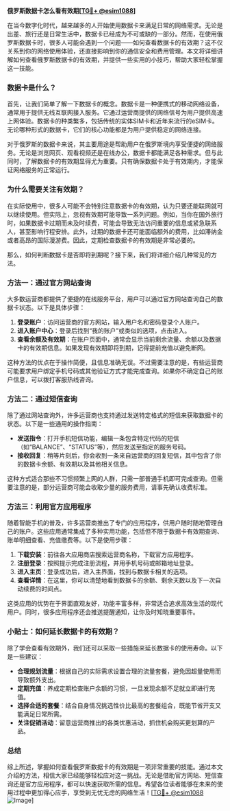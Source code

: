 **俄罗斯数据卡怎么看有效期[[TG💪+ @esim1088](https://t.me/s/esim1088)]**

在当今数字化时代，越来越多的人开始使用数据卡来满足日常的网络需求。无论是出差、旅行还是日常生活中，数据卡已经成为不可或缺的一部分。然而，在使用俄罗斯数据卡时，很多人可能会遇到一个问题——如何查看数据卡的有效期？这不仅关系到你的网络使用体验，还直接影响到你的通信安全和费用管理。本文将详细讲解如何查看俄罗斯数据卡的有效期，并提供一些实用的小技巧，帮助大家轻松掌握这一技能。

### 数据卡是什么？

首先，让我们简单了解一下数据卡的概念。数据卡是一种便携式的移动网络设备，通常用于提供无线互联网接入服务。它通过运营商提供的网络信号为用户提供高速上网体验。数据卡的种类繁多，包括传统的实体SIM卡和近年来流行的eSIM卡。无论哪种形式的数据卡，它们的核心功能都是为用户提供稳定的网络连接。

对于俄罗斯的数据卡来说，其主要用途是帮助用户在俄罗斯境内享受便捷的网络服务。无论是浏览网页、观看视频还是在线办公，数据卡都能满足各种需求。但与此同时，了解数据卡的有效期显得尤为重要。只有确保数据卡处于有效期内，才能保证网络服务的正常运行。

### 为什么需要关注有效期？

在实际使用中，很多人可能不会特别注意数据卡的有效期，认为只要还能联网就可以继续使用。但实际上，忽视有效期可能导致一系列问题。例如，当你在国外旅行时，如果数据卡过期而未及时续费，可能会导致无法访问重要的信息或紧急联系人，甚至影响行程安排。此外，过期的数据卡还可能面临额外的费用，比如滞纳金或者高昂的国际漫游费。因此，定期检查数据卡的有效期是非常必要的。

那么，如何判断数据卡是否即将到期呢？接下来，我们将详细介绍几种常见的方法。

### 方法一：通过官方网站查询

大多数运营商都提供了便捷的在线服务平台，用户可以通过官方网站查询自己的数据卡状态。以下是具体步骤：

1. **登录账户**：访问运营商的官方网站，输入用户名和密码登录个人账户。
2. **进入账户中心**：登录后找到“我的账户”或类似的选项，点击进入。
3. **查看余额及有效期**：在账户页面中，通常会显示当前剩余流量、余额以及数据卡的有效期信息。如果发现有效期即将到期，记得提前充值以避免断网。

这种方法的优点在于操作简便，且信息准确无误。不过需要注意的是，有些运营商可能要求用户绑定手机号码或其他验证方式才能完成查询。如果你不确定自己的账户信息，可以拨打客服热线咨询。

### 方法二：通过短信查询

除了通过网站查询外，许多运营商也支持通过发送特定格式的短信来获取数据卡的状态。以下是一些通用的操作指南：

- **发送指令**：打开手机短信功能，编辑一条包含特定代码的短信（如“BALANCE”、“STATUS”等），然后发送至指定的服务号码。
- **接收回复**：稍等片刻后，你会收到一条来自运营商的回复短信，其中包含了你的数据卡余额、有效期以及其他相关信息。

这种方式适合那些不习惯频繁上网的人群，只需一部普通手机即可完成查询。但需要注意的是，部分运营商可能会收取少量的服务费用，请事先确认收费标准。

### 方法三：利用官方应用程序

随着智能手机的普及，许多运营商推出了专门的应用程序，供用户随时随地管理自己的账户。这些应用通常集成了多种实用功能，包括但不限于数据卡有效期查询、账单明细查看、充值缴费等。以下是使用步骤：

1. **下载安装**：前往各大应用商店搜索运营商名称，下载官方应用程序。
2. **注册登录**：按照提示完成注册流程，并用手机号码或邮箱地址登录。
3. **进入主页**：登录成功后，进入主界面，找到与数据卡相关的选项。
4. **查看详情**：在这里，你可以清楚地看到数据卡的余额、剩余天数以及下一次自动续费的时间点。

这类应用的优势在于界面直观友好，功能丰富多样，非常适合追求高效生活的现代用户。同时，很多应用程序还会推送提醒通知，让你及时知晓重要事件。

### 小贴士：如何延长数据卡的有效期？

除了学会查看有效期外，我们还可以采取一些措施来延长数据卡的使用寿命。以下是一些建议：

- **合理规划流量**：根据自己的实际需求设置合理的流量套餐，避免因超量使用而导致额外支出。
- **定期充值**：养成定期检查账户余额的习惯，一旦发现余额不足就立即进行充值。
- **选择合适的套餐**：结合自身情况挑选性价比最高的套餐组合，既能节省开支又能满足日常所需。
- **关注促销活动**：留意运营商推出的各类优惠活动，抓住机会购买更划算的产品。

### 总结

综上所述，掌握如何查看俄罗斯数据卡的有效期是一项非常重要的技能。通过本文介绍的方法，相信大家已经能够轻松应对这一挑战。无论是借助官方网站、短信查询还是官方应用程序，都可以快速获取所需的信息。希望各位读者能够在未来的使用过程中更加得心应手，享受到无忧无虑的网络生活！[[TG💪+ @esim1088](https://t.me/s/esim1088) ![Image](https://i.postimg.cc/4NQfJmqS/Snipaste-2025-05-13-00-14-12.png)]